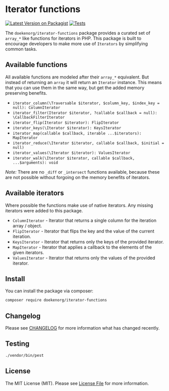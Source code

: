 # Iterator functions

[![Latest Version on Packagist](https://img.shields.io/packagist/v/doekenorg/iterator-functions.svg?style=flat-square)](https://packagist.org/packages/doekenorg/iterator-functions)
[![Tests](https://github.com/doekenorg/iterator-functions/actions/workflows/run-tests.yml/badge.svg?branch=main)](https://github.com/doekenorg/iterator-functions/actions/workflows/run-tests.yml)

The `doekenorg/iterator-functions` package provides a curated set of `array_*` like functions for iterators in PHP. This
package is built to encourage developers to make more use of `Iterators` by simplifying common tasks.

## Available functions

All available functions are modeled after their `array_*` equivalent. But instead of returning an `array` it will return
an `Iterator` instance. This means that you can use them in the same way, but get the added memory preserving benefits.

- `iterator_column(\Traversable $iterator, $column_key, $index_key = null): ColumnIterator`
- `iterator_filter(Iterator $iterator, ?callable $callback = null): \CallbackFilterIterator`
- `iterator_flip(Iterator $iterator): FlipIterator`
- `iterator_keys(\Iterator $iterator): KeysIterator`
- `iterator_map(callable $callback, iterable ...$iterators): MapIterator`
- `iterator_reduce(\Iterator $iterator, callable $callback, $initial = null)`
- `iterator_values(\Iterator $iterator): ValuesIterator`
- `iterator_walk(\Iterator $iterator, callable $callback, ...$arguments): void`

*Note:* There are no `_diff` or `_intersect` functions available, because these are not possible without forgoing on the
memory benefits of iterators.

## Available iterators

Where possible the functions make use of native iterators. Any missing iterators were added to this package.

- `ColumnIterator` - Iterator that returns a single column for the iteration array / object.
- `FlipIterator` - Iterator that flips the key and the value of the current iteration.
- `KeysIterator` - Iterator that returns only the keys of the provided iterator.
- `MapIterator` - Iterator that applies a callback to the elements of the given iterators.
- `ValuesIterator` - Iterator that returns only the values of the provided iterator.

## Install

You can install the package via composer:

``` bash
composer require doekenorg/iterator-functions
```

## Changelog

Please see [CHANGELOG](CHANGELOG.md) for more information what has changed recently.

## Testing
```bash
./vendor/bin/pest
```

## License

The MIT License (MIT). Please see [License File](LICENSE.md) for more information.
